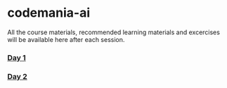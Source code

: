 # codemania-ai
All the course materials, recommended learning materials and excercises will be available here after each session.



### [Day 1](https://github.com/paravsingla/codemania-ai/tree/master/Day%201)

### [Day 2](https://github.com/paravsingla/codemania-ai/tree/master/Day%202)